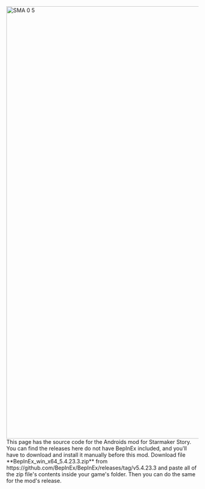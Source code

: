 
<img width="2048" height="1136" alt="SMA 0 5" src="https://github.com/user-attachments/assets/cd56c097-2c23-4057-b4ed-203999fa9eab" />
This page has the source code for the Androids mod for Starmaker Story.
You can find the releases here do not have BepInEx included, and you'll have to download and install it manually before this mod.
Download file **BepInEx_win_x64_5.4.23.3.zip** from https://github.com/BepInEx/BepInEx/releases/tag/v5.4.23.3 and paste all of the zip file's contents inside your game's folder. 
Then you can do the same for the mod's release.
